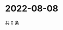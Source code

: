 # 2022-08-08

共 0 条

<!-- BEGIN WEIBO -->
<!-- 最后更新时间 Mon Aug 08 2022 01:15:25 GMT+0800 (China Standard Time) -->

<!-- END WEIBO -->
